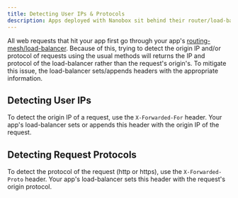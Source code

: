 ```yaml
---
title: Detecting User IPs & Protocols
description: Apps deployed with Nanobox sit behind their router/load-balancer. Certain HTTP headers must be used to detect the origin IP and protocols of requests.
---
```


All web requests that hit your app first go through your app's [routing-mesh/load-balancer](/production-management/platform-components/#mesh). Because of this, trying to detect the origin IP and/or protocol of requests using the usual methods will returns the IP and protocol of the load-balancer rather than the request's origin's. To mitigate this issue, the load-balancer sets/appends headers with the appropriate information.

## Detecting User IPs
To detect the origin IP of a request, use the `X-Forwarded-For` header. Your app's load-balancer sets or appends this header with the origin IP of the request.

## Detecting Request Protocols
To detect the protocol of the request (http or https), use the `X-Forwarded-Proto` header. Your app's load-balancer sets this header with the request's origin protocol.
